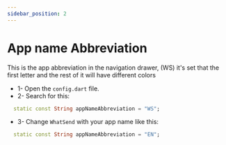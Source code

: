 ```yaml
---
sidebar_position: 2
---
```


# App name Abbreviation

This is the app abbreviation in the navigation drawer, (WS)
it's set that the first letter and the rest of it will have different colors

- 1- Open the `config.dart` file.
- 2- Search for this:

```dart {1} title="/config/config.dart"
  static const String appNameAbbreviation = "WS";
```

- 3- Change `WhatSend` with your app name like this:

```dart title="/config/config.dart"
  static const String appNameAbbreviation = "EN";
```
